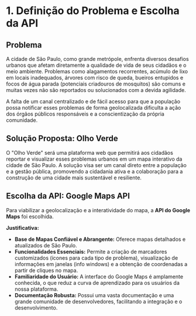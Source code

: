 # 1. Definição do Problema e Escolha da API

## Problema

A cidade de São Paulo, como grande metrópole, enfrenta diversos desafios urbanos que afetam diretamente a qualidade de vida de seus cidadãos e o meio ambiente. Problemas como alagamentos recorrentes, acúmulo de lixo em locais inadequados, árvores com risco de queda, bueiros entupidos e focos de água parada (potenciais criadouros de mosquitos) são comuns e muitas vezes não são reportados ou solucionados com a devida agilidade.

A falta de um canal centralizado e de fácil acesso para que a população possa notificar esses problemas de forma geolocalizada dificulta a ação dos órgãos públicos responsáveis e a conscientização da própria comunidade.

## Solução Proposta: Olho Verde

O "Olho Verde" será uma plataforma web que permitirá aos cidadãos reportar e visualizar esses problemas urbanos em um mapa interativo da cidade de São Paulo. A solução visa ser um canal direto entre a população e a gestão pública, promovendo a cidadania ativa e a colaboração para a construção de uma cidade mais sustentável e resiliente.

## Escolha da API: Google Maps API

Para viabilizar a geolocalização e a interatividade do mapa, a **API do Google Maps** foi escolhida.

**Justificativa:**

*   **Base de Mapas Confiável e Abrangente:** Oferece mapas detalhados e atualizados de São Paulo.
*   **Funcionalidades Essenciais:** Permite a criação de marcadores customizados (ícones para cada tipo de problema), visualização de informações em janelas (info windows) e a obtenção de coordenadas a partir de cliques no mapa.
*   **Familiaridade do Usuário:** A interface do Google Maps é amplamente conhecida, o que reduz a curva de aprendizado para os usuários da nossa plataforma.
*   **Documentação Robusta:** Possui uma vasta documentação e uma grande comunidade de desenvolvedores, facilitando a integração e o desenvolvimento.
